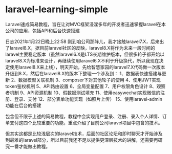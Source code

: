 # laravel-learning-simple

Laravel速成简易教程，旨在让对MVC框架浸淫多年的开发者迅速掌握laravel在本公司的应用，包括API和后台快速搭建

日志2021年1月22日晚上22:58
刚到咱公司那阵儿，我才接触laravel7.X，后来出了laravel8.X，据目前laravel社区的反映，laravel8.X将作为未来一段时间的laravel主要稳定版本（虽然laravel6.X是LTS长期维护版本，但很多轮子都开始以laravel8.X为标准来设计，再继续使用laravel6.X不利于升级换代，所以我现在决定使用laravel8.X来上线），明天开始，先给智慧家园的laravel7.X代码做一次版本升级到8.X，然后在laravel8.X的版本下整理一个涉及到：
1、数据表快速搭建与更新
2、数据模型关联机制
3、composer下对其他轮子的使用
4、使用JWT实现token鉴权机制
5、API路由设置
6、全局变量配置
7、用户权限角色设计
8、观察者机制
9、API资源机制
10、假数据测试填充
11、使用easywechat实现微信的注册、登录、支付
12、部分表单功能实现（如照片上传）
15、使用laravel-admin功能在后台的搭建

包含但不限于上述的简易教程，教程中会实现用户登录、注册、录入个人详情、订单支付这四个比较重要的功能，重点介绍了目前公司laravel项目中包含的技术。

但其实这都是比较浅层次的laravel技术，后面的社区论坛和即时聊天才开始涉及到最难的laravel部分，所以目前我还不足以提供更深层技术的讲解，还需要再研究一番才能做出教程。
